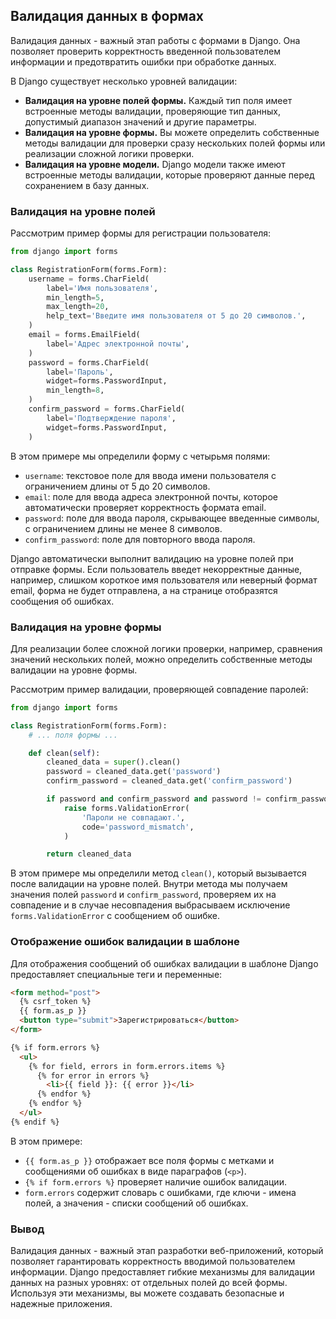 ## Валидация данных в формах

Валидация данных - важный этап работы с формами в Django. Она позволяет проверить корректность введенной пользователем информации и предотвратить ошибки при обработке данных. 

В Django существует несколько уровней валидации:

* **Валидация на уровне полей формы.** Каждый тип поля имеет встроенные методы валидации, проверяющие тип данных, допустимый диапазон значений и другие параметры.
* **Валидация на уровне формы.** Вы можете определить собственные методы валидации для проверки сразу нескольких полей формы или реализации сложной логики проверки.
* **Валидация на уровне модели.** Django модели также имеют встроенные методы валидации, которые проверяют данные перед сохранением в базу данных.

### Валидация на уровне полей

Рассмотрим пример формы для регистрации пользователя:

```python
from django import forms

class RegistrationForm(forms.Form):
    username = forms.CharField(
        label='Имя пользователя',
        min_length=5,
        max_length=20,
        help_text='Введите имя пользователя от 5 до 20 символов.',
    )
    email = forms.EmailField(
        label='Адрес электронной почты',
    )
    password = forms.CharField(
        label='Пароль',
        widget=forms.PasswordInput,
        min_length=8,
    )
    confirm_password = forms.CharField(
        label='Подтверждение пароля',
        widget=forms.PasswordInput,
    )

```

В этом примере мы определили форму с четырьмя полями: 

* `username`: текстовое поле для ввода имени пользователя с ограничением длины от 5 до 20 символов. 
* `email`: поле для ввода адреса электронной почты, которое автоматически проверяет корректность формата email. 
* `password`: поле для ввода пароля, скрывающее введенные символы, с ограничением длины не менее 8 символов.
* `confirm_password`: поле для повторного ввода пароля.

Django автоматически выполнит валидацию на уровне полей при отправке формы. Если пользователь введет некорректные данные, например, слишком короткое имя пользователя или неверный формат email, форма не будет отправлена, а на странице отобразятся сообщения об ошибках.

### Валидация на уровне формы

Для реализации более сложной логики проверки, например, сравнения значений нескольких полей, можно определить собственные методы валидации на уровне формы. 

Рассмотрим пример валидации, проверяющей совпадение паролей:

```python
from django import forms

class RegistrationForm(forms.Form):
    # ... поля формы ...

    def clean(self):
        cleaned_data = super().clean()
        password = cleaned_data.get('password')
        confirm_password = cleaned_data.get('confirm_password')

        if password and confirm_password and password != confirm_password:
            raise forms.ValidationError(
                'Пароли не совпадают.',
                code='password_mismatch',
            )

        return cleaned_data
```

В этом примере мы определили метод `clean()`, который вызывается после валидации на уровне полей. Внутри метода мы получаем значения полей `password` и `confirm_password`, проверяем их на совпадение и в случае несовпадения выбрасываем исключение `forms.ValidationError` с сообщением об ошибке.

### Отображение ошибок валидации в шаблоне

Для отображения сообщений об ошибках валидации в шаблоне Django предоставляет специальные теги и переменные:

```html
<form method="post">
  {% csrf_token %}
  {{ form.as_p }}
  <button type="submit">Зарегистрироваться</button>
</form>

{% if form.errors %}
  <ul>
    {% for field, errors in form.errors.items %}
      {% for error in errors %}
        <li>{{ field }}: {{ error }}</li>
      {% endfor %}
    {% endfor %}
  </ul>
{% endif %}
```

В этом примере:

* `{{ form.as_p }}` отображает все поля формы с метками и сообщениями об ошибках в виде параграфов (`<p>`).
* `{% if form.errors %}` проверяет наличие ошибок валидации.
* `form.errors` содержит словарь с ошибками, где ключи - имена полей, а значения - списки сообщений об ошибках.

### Вывод

Валидация данных - важный этап разработки веб-приложений, который позволяет гарантировать корректность вводимой пользователем информации. Django предоставляет гибкие механизмы для валидации данных на разных уровнях: от отдельных полей до всей формы. Используя эти механизмы, вы можете создавать безопасные и надежные приложения.
